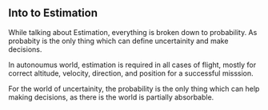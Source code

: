 ## Into to Estimation

While talking about Estimation, everything is broken down to probability.
As probabity is the only thing which can define uncertainity and make decisions.

In autonoumus world, estimation is required in all cases of flight, mostly for correct altitude, velocity,
direction, and position for a successful misssion.

For the world of uncertainity, the probability is the only thing which can help making decisions, as there is the 
world is partially absorbable.

